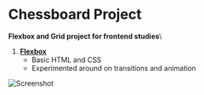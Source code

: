 # Chessboard Project

**Flexbox and Grid project for frontend studies**\

1. [**Flexbox**](https://chessboard-flex-tan.vercel.app/)
    - Basic HTML and CSS
    - Experimented around on transitions and animation

![Screenshot](https://github.com/eagocela/Chessboard_Flex_Grid/blob/main/Flex/screenrecord.gif)